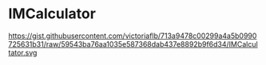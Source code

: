# IMCalculator

https://gist.githubusercontent.com/victoriaflb/713a9478c00299a4a5b0990725631b31/raw/59543ba76aa1035e587368dab437e8892b9f6d34/IMCalcultator.svg

